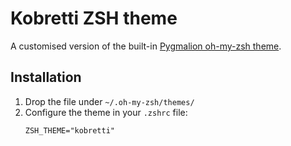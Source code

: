 Kobretti ZSH theme
=================

A customised version of the built-in [Pygmalion oh-my-zsh theme](https://github.com/robbyrussell/oh-my-zsh/blob/master/themes/pygmalion.zsh-theme).

Installation
------------

1. Drop the file under `~/.oh-my-zsh/themes/`
2. Configure the theme in your `.zshrc` file:
    ```
    ZSH_THEME="kobretti"
    ```
